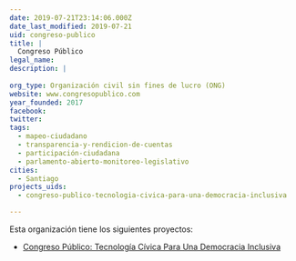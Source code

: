 ```yaml
---
date: 2019-07-21T23:14:06.000Z
date_last_modified: 2019-07-21
uid: congreso-publico
title: |
  Congreso Público
legal_name: 
description: |
  
org_type: Organización civil sin fines de lucro (ONG)
website: www.congresopublico.com
year_founded: 2017
facebook: 
twitter: 
tags:
  - mapeo-ciudadano
  - transparencia-y-rendicion-de-cuentas
  - participación-ciudadana
  - parlamento-abierto-monitoreo-legislativo
cities: 
  - Santiago
projects_uids:
  - congreso-publico-tecnologia-civica-para-una-democracia-inclusiva

---
```


Esta organización tiene los siguientes proyectos:

- [Congreso Público: Tecnología Cívica Para Una Democracia Inclusiva](/proyectos/congreso-publico-tecnologia-civica-para-una-democracia-inclusiva)
